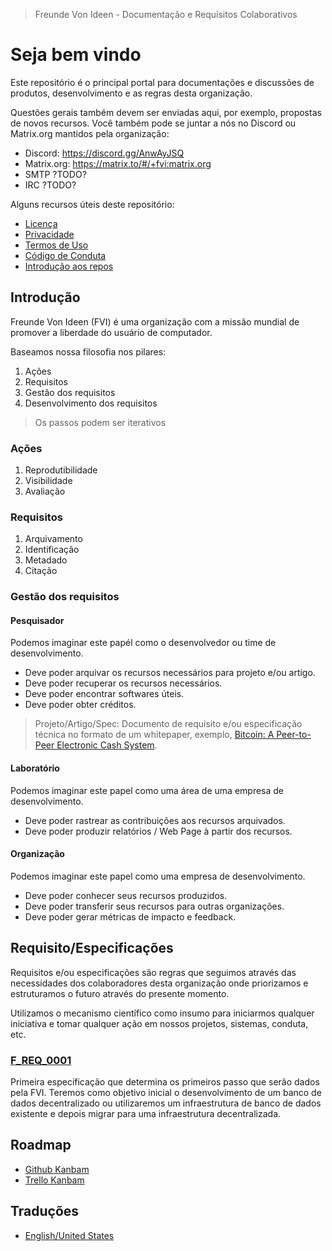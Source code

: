 > Freunde Von Ideen - Documentação e Requisitos Colaborativos

# Seja bem vindo

Este repositório é o principal portal para documentações e discussões de produtos, desenvolvimento e as regras desta organização.

Questões gerais também devem ser enviadas aqui, por exemplo, propostas de novos recursos. Você também pode se juntar a nós no Discord ou Matrix.org mantidos pela organização:

- Discord: https://discord.gg/AnwAyJSQ
- Matrix.org: https://matrix.to/#/+fvi:matrix.org
- SMTP ?TODO?
- IRC ?TODO?

Alguns recursos úteis deste repositório:

- [Licença](./LICENSE)
- [Privacidade](./SECURITY.md)
- [Termos de Uso](./TERM_OF_USE.md)
- [Código de Conduta](./CODE_OF_CONDUCT.md)
- [Introdução aos repos](./doc/REPOS.md)

## Introdução

Freunde Von Ideen (FVI) é uma organização com a missão mundial de promover a liberdade do usuário de computador.

Baseamos nossa filosofia nos pilares:

1. Ações
2. Requisitos
3. Gestão dos requisitos
4. Desenvolvimento dos requisitos

> Os passos podem ser iterativos

### Ações

1. Reprodutibilidade
2. Visibilidade
3. Avaliação

### Requisitos

1. Arquivamento
2. Identificação
3. Metadado
4. Citação

### Gestão dos requisitos

#### Pesquisador

Podemos imaginar este papél como o desenvolvedor ou time de desenvolvimento.

- Deve poder arquivar os recursos necessários para projeto e/ou artigo.
- Deve poder recuperar os recursos necessários.
- Deve poder encontrar softwares úteis.
- Deve poder obter créditos.

> Projeto/Artigo/Spec: Documento de requisito e/ou especificação técnica no formato de um whitepaper, exemplo, [Bitcoin: A Peer-to-Peer Electronic Cash System](https://bitcoin.org/bitcoin.pdf).

#### Laboratório

Podemos imaginar este papel como uma área de uma empresa de desenvolvimento.

- Deve poder rastrear as contribuições aos recursos arquivados.
- Deve poder produzir relatórios / Web Page à partir dos recursos.

#### Organização

Podemos imaginar este papel como uma empresa de desenvolvimento.

- Deve poder conhecer seus recursos produzidos.
- Deve poder transferir seus recursos para outras organizações.
- Deve poder gerar métricas de impacto e feedback.

## Requisito/Especificações

Requisitos e/ou especificações são regras que seguimos através das necessidades dos colaboradores desta organização onde priorizamos e estruturamos o futuro através do presente momento.

Utilizamos o mecanismo científico como insumo para iniciarmos qualquer iniciativa e tomar qualquer ação em nossos projetos, sistemas, conduta, etc.

### [F_REQ_0001](./spec/F_SPEC_0001)

Primeira especificação que determina os primeiros passo que serão dados pela FVI. Teremos como objetivo inicial o desenvolvimento de um banco de dados decentralizado ou utilizaremos um infraestrutura de banco de dados existente e depois migrar para uma infraestrutura decentralizada.

## Roadmap

- [Github Kanbam](https://github.com/users/salespaulo/projects/2)
- [Trello Kanbam](https://trello.com/b/aHHTsW7X/ideias)

## Traduções

- [English/United States](./README.md)

